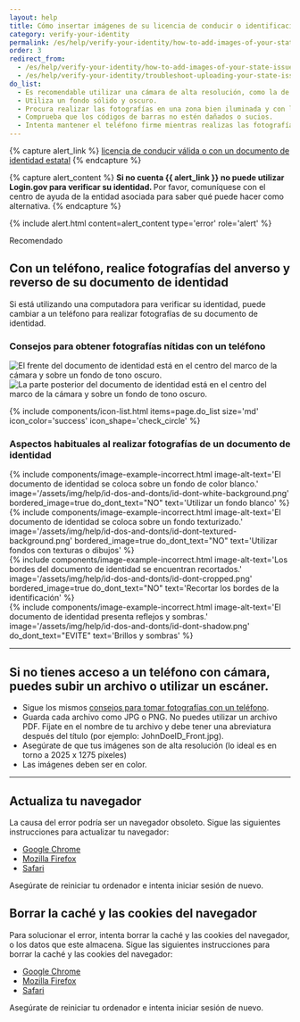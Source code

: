 ```yaml
---
layout: help
title: Cómo insertar imágenes de su licencia de conducir o identificación estatal
category: verify-your-identity
permalink: /es/help/verify-your-identity/how-to-add-images-of-your-state-issued-id/
order: 3
redirect_from:
  - /es/help/verify-your-identity/how-to-add-images-of-your-state-issued-id/
  - /es/help/verify-your-identity/troubleshoot-uploading-your-state-issued-id/
do_list:
  - Es recomendable utilizar una cámara de alta resolución, como la de un smartphone o una tableta. Es probable que la cámara web de tu computadora no pueda obtener fotografías nítidas.
  - Utiliza un fondo sólido y oscuro.
  - Procura realizar las fotografías en una zona bien iluminada y con luz indirecta.
  - Comprueba que los códigos de barras no estén dañados o sucios.
  - Intenta mantener el teléfono firme mientras realizas las fotografías. Puede ser útil apoyar los brazos sobre una mesa para mantener la estabilidad.
---
```


{% capture alert_link %}
  <a href="/es/help/verify-your-identity/accepted-state-issued-identification/">licencia de conducir válida o con un documento de identidad estatal</a>
{% endcapture %}

{% capture alert_content %}
  <strong>
    Si no cuenta {{ alert_link }} no puede utilizar Login.gov para verificar su identidad.
  </strong>
  Por favor, comuníquese con el centro de ayuda de la entidad asociada para saber qué puede hacer como alternativa.
{% endcapture %}

{%
  include alert.html
  content=alert_content
  type='error'
  role='alert'
%}

<div class="margin-top-5">
  <span class="usa-tag usa-tag--informative">Recomendado</span>
</div>

<div class="margin-top-2">
  <h2 id="phone-tips" class="margin-0">
      Con un teléfono, realice fotografías del anverso y reverso de su documento de identidad
  </h2>
</div>

Si está utilizando una computadora para verificar su identidad, puede cambiar a un teléfono para realizar fotografías de su documento de identidad.

### Consejos para obtener fotografías nítidas con un teléfono

<div class="grid-row grid-gap">
  <div class="tablet:grid-col">
    <img alt="El frente del documento de identidad está en el centro del marco de la cámara y sobre un fondo de tono oscuro." src="{{ site.baseurl }}/assets/img/help/id-dos-and-donts/id-do-front.png" />
  </div>
  <div class="tablet:grid-col">
    <img alt="La parte posterior del documento de identidad está en el centro del marco de la cámara y sobre un fondo de tono oscuro." src="{{ site.baseurl }}/assets/img/help/id-dos-and-donts/id-do-back.png" />
  </div>
</div>

{%
  include components/icon-list.html
  items=page.do_list
  size='md'
  icon_color='success'
  icon_shape='check_circle'
%}

### Aspectos habituales al realizar fotografías de un documento de identidad

<div class="grid-row grid-gap">
  <div class="tablet:grid-col">
    {%
      include components/image-example-incorrect.html
      image-alt-text='El documento de identidad se coloca sobre un fondo de color blanco.'
      image='/assets/img/help/id-dos-and-donts/id-dont-white-background.png'
      bordered_image=true
      do_dont_text="NO"
      text='Utilizar un fondo blanco'
    %}
  </div>
  <div class="tablet:grid-col">
    {%
      include components/image-example-incorrect.html
      image-alt-text='El documento de identidad se coloca sobre un fondo texturizado.'
      image='/assets/img/help/id-dos-and-donts/id-dont-textured-background.png'
      bordered_image=true
      do_dont_text="NO"
      text='Utilizar fondos con texturas o dibujos'
    %}
  </div>
</div>
<div class="grid-row grid-gap">
  <div class="tablet:grid-col">
    {%
      include components/image-example-incorrect.html
      image-alt-text='Los bordes del documento de identidad se encuentran recortados.'
      image='/assets/img/help/id-dos-and-donts/id-dont-cropped.png'
      bordered_image=true
      do_dont_text="NO"
      text='Recortar los bordes de la identificación'
    %}
  </div>
  <div class="tablet:grid-col">
    {%
      include components/image-example-incorrect.html
      image-alt-text='El documento de identidad presenta reflejos y sombras.'
      image='/assets/img/help/id-dos-and-donts/id-dont-shadow.png'
      do_dont_text="EVITE"
      text='Brillos y sombras'
    %}
  </div>
</div>

---

## Si no tienes acceso a un teléfono con cámara, puedes subir un archivo o utilizar un escáner.
* Sigue los mismos [consejos para tomar fotografías con un teléfono](#phone-tips).
* Guarda cada archivo como JPG o PNG. No puedes utilizar un archivo PDF. Fíjate en el nombre de tu archivo y debe tener una abreviatura después del título (por ejemplo: JohnDoeID_Front.jpg).
* Asegúrate de que tus imágenes son de alta resolución (lo ideal es en torno a 2025 x 1275 píxeles)
* Las imágenes deben ser en color.

---

## Actualiza tu navegador

La causa del error podría ser un navegador obsoleto. Sigue las siguientes instrucciones para actualizar tu navegador:

* [Google Chrome](https://support.google.com/chrome/answer/95414?co=GENIE.Platform%3DDesktop&hl=es)
* [Mozilla Firefox](https://support.mozilla.org/es/kb/actualizar-firefox-la-ultima-version?redirectslug=update-firefox-latest-version)
* [Safari](https://support.apple.com/es-mx/HT204416)

Asegúrate de reiniciar tu ordenador e intenta iniciar sesión de nuevo.

## Borrar la caché y las cookies del navegador

Para solucionar el error, intenta borrar la caché y las cookies del navegador, o los datos que este almacena. Sigue las siguientes instrucciones para borrar la caché y las cookies del navegador:

* [Google Chrome](https://support.google.com/accounts/answer/32050?co=GENIE.Platform%3DDesktop&hl=es-419)
* [Mozilla Firefox](https://support.mozilla.org/es/kb/limpia-la-cache-y-elimina-los-archivos-temporales-)
* [Safari](https://support.apple.com/es-mx/HT201265)

Asegúrate de reiniciar tu ordenador e intenta iniciar sesión de nuevo.
